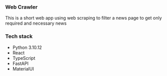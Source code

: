 ### Web Crawler
This is a short web app using web scraping to filter a news page to get only required and necessary news

### Tech stack

- Python 3.10.12
- React
- TypeScript
- FastAPI
- MaterialUI